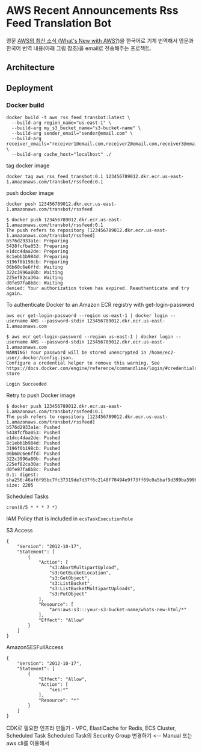 # AWS Recent Announcements Rss Feed Translation Bot

영문 [AWS의 최신 소식 (What's New with AWS?)](https://aws.amazon.com/new/)을 한국어로
기계 번역해서 영문과 한국어 번역 내용(아래 그림 참조)을 email로 전송해주는 프로젝트.<br/>

## Architecture


## Deployment


### Docker build

```
docker build -t aws_rss_feed_transbot:latest \
  --build-arg region_name="us-east-1" \
  --build-arg my_s3_bucket_name="s3-bucket-name" \
  --build-arg sender_email="sender@email.com" \
  --build-arg receiver_emails="receiver1@email.com,receiver2@email.com,receiver3@email.com" \
  --build-arg cache_host="localhost" ./
```

tag docker image

```
docker tag aws_rss_feed_transbot:0.1 123456789012.dkr.ecr.us-east-1.amazonaws.com/transbot/rssfeed:0.1
```

push docker image

```
docker push 123456789012.dkr.ecr.us-east-1.amazonaws.com/transbot/rssfeed
```

```
$ docker push 123456789012.dkr.ecr.us-east-1.amazonaws.com/transbot/rssfeed:0.1
The push refers to repository [123456789012.dkr.ecr.us-east-1.amazonaws.com/transbot/rssfeed]
b576d2933a1e: Preparing 
5438fcfba053: Preparing 
e1dcc4daa2de: Preparing 
8c1ebb1b984d: Preparing 
3196f0b198cb: Preparing 
06b60c6e6ffd: Waiting 
322c3996a80b: Waiting 
225ef82ca30a: Waiting 
d0fe97fa8b8c: Waiting 
denied: Your authorization token has expired. Reauthenticate and try again.
```

To authenticate Docker to an Amazon ECR registry with get-login-password

```
aws ecr get-login-password --region us-east-1 | docker login --username AWS --password-stdin 123456789012.dkr.ecr.us-east-1.amazonaws.com
```

```
$ aws ecr get-login-password --region us-east-1 | docker login --username AWS --password-stdin 123456789012.dkr.ecr.us-east-1.amazonaws.com
WARNING! Your password will be stored unencrypted in /home/ec2-user/.docker/config.json.
Configure a credential helper to remove this warning. See
https://docs.docker.com/engine/reference/commandline/login/#credentials-store

Login Succeeded
```

Retry to push Docker image

```
$ docker push 123456789012.dkr.ecr.us-east-1.amazonaws.com/transbot/rssfeed:0.1
The push refers to repository [123456789012.dkr.ecr.us-east-1.amazonaws.com/transbot/rssfeed]
b576d2933a1e: Pushed 
5438fcfba053: Pushed 
e1dcc4daa2de: Pushed 
8c1ebb1b984d: Pushed 
3196f0b198cb: Pushed 
06b60c6e6ffd: Pushed 
322c3996a80b: Pushed 
225ef82ca30a: Pushed 
d0fe97fa8b8c: Pushed 
0.1: digest: sha256:46af6f95bc7fc37319de7d37f6c2148f70494e9f73ff69c0a5baf9d399ba5996 size: 2205
```

Scheduled Tasks

```
cron(0/5 * * * ? *)
```

IAM Policy that is included in `ecsTaskExecutionRole`

S3 Access

```
{
    "Version": "2012-10-17",
    "Statement": [
        {
            "Action": [
                "s3:AbortMultipartUpload",
                "s3:GetBucketLocation",
                "s3:GetObject",
                "s3:ListBucket",
                "s3:ListBucketMultipartUploads",
                "s3:PutObject"
            ],
            "Resource": [
                "arn:aws:s3:::your-s3-bucket-name/whats-new-html/*"
            ],
            "Effect": "Allow"
        }
    ]
}
```

AmazonSESFullAccess

```
{
    "Version": "2012-10-17",
    "Statement": [
        {
            "Effect": "Allow",
            "Action": [
                "ses:*"
            ],
            "Resource": "*"
        }
    ]
}
```

CDK로 필요한 인프라 만들기 - VPC, ElastiCache for Redis, ECS Cluster, Scheduled Task
Scheduled Task의 Security Group 변경하기 <-- Manual 또는 aws cli를 이용해서
